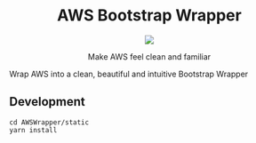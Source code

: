 <div align="center">

# AWS Bootstrap Wrapper

![](AWS_Cloud.svg)

Make AWS feel clean and familiar

</div>

Wrap AWS into a clean, beautiful and intuitive Bootstrap Wrapper



## Development

```
cd AWSWrapper/static
yarn install
```
